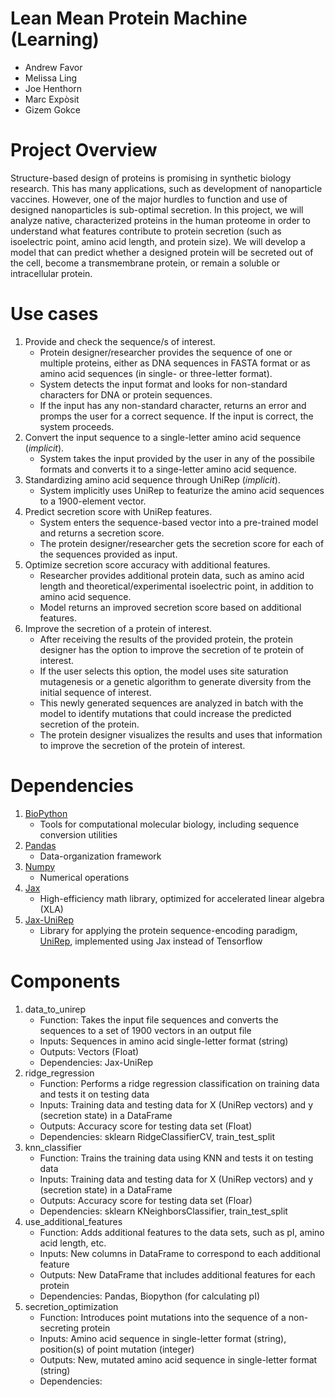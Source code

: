 # Lean Mean Protein Machine (Learning)
* Andrew Favor
* Melissa Ling
* Joe Henthorn
* Marc Expòsit
* Gizem Gokce

# Project Overview
Structure-based design of proteins is promising in synthetic biology research. This has many applications, such as development of nanoparticle vaccines. However, one of the major hurdles to function and use of designed nanoparticles is sub-optimal secretion. In this project, we will analyze native, characterized proteins in the human proteome in order to understand what features contribute to protein secretion (such as isoelectric point, amino acid length, and protein size). We will develop a model that can predict whether a designed protein will be secreted out of the cell, become a transmembrane protein, or remain a soluble or intracellular protein.

# Use cases
1. Provide and check the sequence/s of interest.
	- Protein designer/researcher provides the sequence of one or multiple proteins, either as DNA sequences in FASTA format or as amino acid sequences (in single- or three-letter format).
	- System detects the input format and looks for non-standard characters for DNA or protein sequences.
	- If the input has any non-standard character, returns an error and promps the user for a correct sequence. If the input is correct, the system proceeds.
2. Convert the input sequence to a single-letter amino acid sequence (*implicit*).
	- System takes the input provided by the user in any of the possibile formats and converts it to a singe-letter amino acid sequence.  
3. Standardizing amino acid sequence through UniRep (*implicit*).
	- System implicitly uses UniRep to featurize the amino acid sequences to a 1900-element vector.
4. Predict secretion score with UniRep features.
	- System enters the sequence-based vector into a pre-trained model and returns a secretion score.
	- The protein designer/researcher gets the secretion score for each of the sequences provided as input.
5. Optimize secretion score accuracy with additional features.
	- Researcher provides additional protein data, such as amino acid length and theoretical/experimental isoelectric point, in addition to amino acid sequence.
	- Model returns an improved secretion score based on additional features.
6. Improve the secretion of a protein of interest.
	- After receiving the results of the provided protein, the protein designer has the option to improve the secretion of te protein of interest.
	- If the user selects this option, the model uses site saturation mutagenesis or a genetic algorithm to generate diversity from the initial sequence of interest.
	- This newly generated sequences are analyzed in batch with the model to identify mutations that could increase the predicted secretion of the protein.
	- The protein designer visualizes the results and uses that information to improve the secretion of the protein of interest.

# Dependencies
1. [BioPython](https://anaconda.org/bioconda/biopython)
	- Tools for computational molecular biology, including sequence conversion utilities
2. [Pandas](https://anaconda.org/anaconda/pandas)
	- Data-organization framework
3. [Numpy](https://anaconda.org/anaconda/numpy)
	- Numerical operations
4. [Jax](https://anaconda.org/conda-forge/jax)
	- High-efficiency math library, optimized for accelerated linear algebra (XLA)
5. [Jax-UniRep](https://github.com/ElArkk/jax-unirep)
	- Library for applying the protein sequence-encoding paradigm, [UniRep](https://www.nature.com/articles/s41592-019-0598-1), implemented using Jax instead of Tensorflow
    
# Components
1. data_to_unirep
    - Function: Takes the input file sequences and converts the sequences to a set of 1900 vectors in an output file
    - Inputs: Sequences in amino acid single-letter format (string)
    - Outputs: Vectors (Float)
    - Dependencies: Jax-UniRep
2. ridge_regression
    - Function: Performs a ridge regression classification on training data and tests it on testing data
    - Inputs: Training data and testing data for X (UniRep vectors) and y (secretion state) in a DataFrame
    - Outputs: Accuracy score for testing data set (Float)
    - Dependencies: sklearn RidgeClassifierCV, train_test_split
3. knn_classifier
    - Function: Trains the training data using KNN and tests it on testing data
    - Inputs: Training data and testing data for X (UniRep vectors) and y (secretion state) in a DataFrame
    - Outputs: Accuracy score for testing data set (Floar)
    - Dependencies: sklearn KNeighborsClassifier, train_test_split
4. use_additional_features
    - Function: Adds additional features to the data sets, such as pI, amino acid length, etc.
    - Inputs: New columns in DataFrame to correspond to each additional feature
    - Outputs: New DataFrame that includes additional features for each protein
    - Dependencies: Pandas, Biopython (for calculating pI)
5. secretion_optimization
    - Function: Introduces point mutations into the sequence of a non-secreting protein
    - Inputs: Amino acid sequence in single-letter format (string), position(s) of point mutation (integer)
    - Outputs: New, mutated amino acid sequence in single-letter format (string)
    - Dependencies: 
